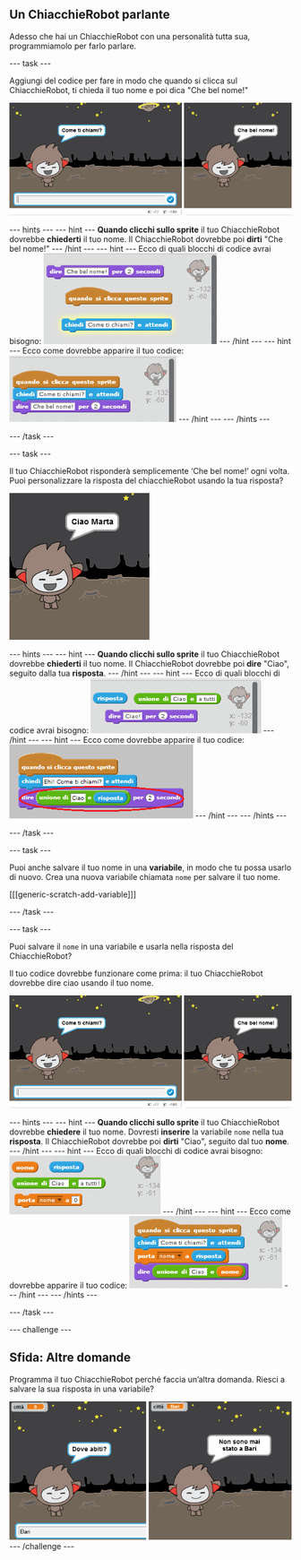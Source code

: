 ## Un ChiacchieRobot parlante

Adesso che hai un ChiacchieRobot con una personalità tutta sua, programmiamolo per farlo parlare.

--- task ---

Aggiungi del codice per fare in modo che quando si clicca sul ChiacchieRobot, ti chieda il tuo nome e poi dica "Che bel nome!"

![Testare la risposta del ChiacchieRobot](images/chatbot-ask-test.png)

--- hints --- --- hint --- **Quando clicchi sullo sprite** il tuo ChiacchieRobot dovrebbe **chiederti** il tuo nome. Il ChiacchieRobot dovrebbe poi **dirti** "Che bel nome!" --- /hint --- --- hint --- Ecco di quali blocchi di codice avrai bisogno: ![Blocks for a ChatBot reply](images/chatbot-ask-blocks.png) --- /hint --- --- hint --- Ecco come dovrebbe apparire il tuo codice: ![Code for a ChatBot reply](images/chatbot-ask-code.png) --- /hint --- --- /hints ---

--- /task ---

--- task ---

Il tuo ChiacchieRobot risponderà semplicemente ‘Che bel nome!’ ogni volta. Puoi personalizzare la risposta del chiacchieRobot usando la tua risposta?

![Testare una risposta personalizzata](images/chatbot-answer-test.png)

--- hints --- --- hint --- **Quando clicchi sullo sprite** il tuo ChiacchieRobot dovrebbe **chiederti** il tuo nome. Il ChiacchieRobot dovrebbe poi **dire** "Ciao", seguito dalla tua **risposta**. --- /hint --- --- hint --- Ecco di quali blocchi di codice avrai bisogno: ![Blocks for a personalised reply](images/chatbot-answer-blocks.png) --- /hint --- --- hint --- Ecco come dovrebbe apparire il tuo codice: ![Code for a personalised reply](images/chatbot-answer-code.png) --- /hint --- --- /hints ---

--- /task ---

--- task ---

Puoi anche salvare il tuo nome in una **variabile**, in modo che tu possa usarlo di nuovo. Crea una nuova variabile chiamata `nome` per salvare il tuo nome.

[[[generic-scratch-add-variable]]]

--- /task ---

--- task ---

Puoi salvare il `nome` in una variabile e usarla nella risposta del ChiacchieRobot?

Il tuo codice dovrebbe funzionare come prima: il tuo ChiacchieRobot dovrebbe dire ciao usando il tuo nome.

![Applicare la variabile 'nome'](images/chatbot-ask-test.png)

--- hints --- --- hint --- **Quando clicchi sullo sprite** il tuo ChiacchieRobot dovrebbe **chiedere** il tuo nome. Dovresti **inserire** la variabile `nome` nella tua **risposta**. Il ChiacchieRobot dovrebbe poi **dirti** "Ciao", seguito dal tuo **nome**. --- /hint --- --- hint --- Ecco di quali blocchi di codice avrai bisogno: ![Blocks for a 'name' variable](images/chatbot-variable-blocks.png) --- /hint --- --- hint --- Ecco come dovrebbe apparire il tuo codice: ![Code for a 'name' variable](images/chatbot-variable-code.png) --- /hint --- --- /hints ---

--- /task ---

--- challenge ---

## Sfida: Altre domande

Programma il tuo ChiacchieRobot perché faccia un’altra domanda. Riesci a salvare la sua risposta in una variabile?

![Altre domande](images/chatbot-question.png) --- /challenge ---